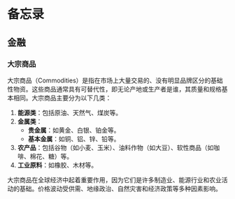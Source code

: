# 备忘录

## 金融

### 大宗商品

大宗商品（Commodities）是指在市场上大量交易的、没有明显品牌区分的基础性物资。这些商品通常具有可替代性，即无论产地或生产者是谁，其质量和规格基本相同。大宗商品主要分为以下几类：

1. **能源类**：包括原油、天然气、煤炭等。
2. **金属类**：
    - **贵金属**：如黄金、白银、铂金等。
    - **基本金属**：如铜、铝、锌、铅等。
3. **农产品**：包括谷物（如小麦、玉米）、油料作物（如大豆）、软性商品（如咖啡、棉花、糖）等。
4. **工业原料**：如橡胶、木材等。

大宗商品在全球经济中起着重要作用，因为它们是许多制造业、能源行业和农业活动的基础。价格波动受供需、地缘政治、自然灾害和经济政策等多种因素影响。
